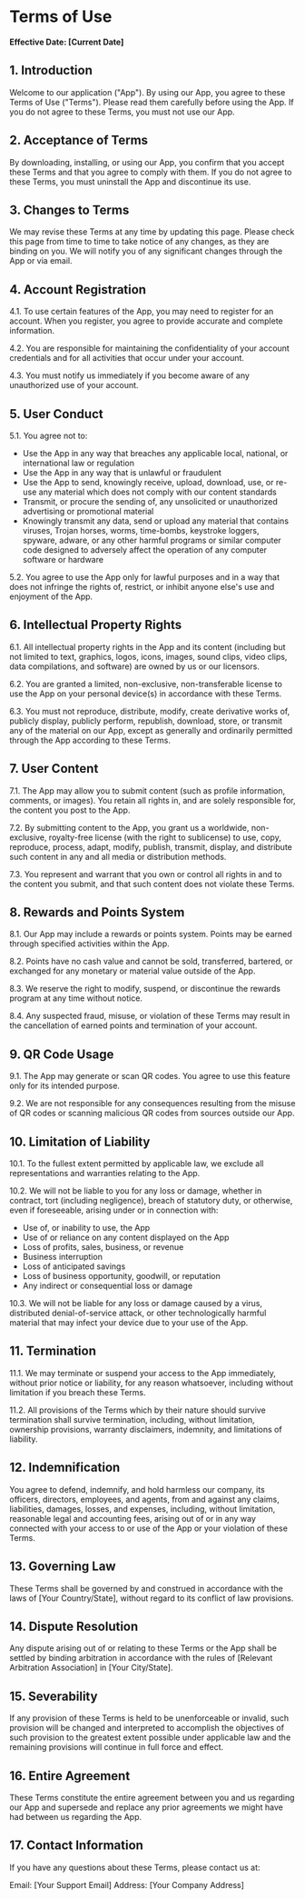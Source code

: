 # Terms of Use

**Effective Date: [Current Date]**

## 1. Introduction

Welcome to our application ("App"). By using our App, you agree to these Terms of Use ("Terms"). Please read them carefully before using the App. If you do not agree to these Terms, you must not use our App.

## 2. Acceptance of Terms

By downloading, installing, or using our App, you confirm that you accept these Terms and that you agree to comply with them. If you do not agree to these Terms, you must uninstall the App and discontinue its use.

## 3. Changes to Terms

We may revise these Terms at any time by updating this page. Please check this page from time to time to take notice of any changes, as they are binding on you. We will notify you of any significant changes through the App or via email.

## 4. Account Registration

4.1. To use certain features of the App, you may need to register for an account. When you register, you agree to provide accurate and complete information.

4.2. You are responsible for maintaining the confidentiality of your account credentials and for all activities that occur under your account.

4.3. You must notify us immediately if you become aware of any unauthorized use of your account.

## 5. User Conduct

5.1. You agree not to:
   - Use the App in any way that breaches any applicable local, national, or international law or regulation
   - Use the App in any way that is unlawful or fraudulent
   - Use the App to send, knowingly receive, upload, download, use, or re-use any material which does not comply with our content standards
   - Transmit, or procure the sending of, any unsolicited or unauthorized advertising or promotional material
   - Knowingly transmit any data, send or upload any material that contains viruses, Trojan horses, worms, time-bombs, keystroke loggers, spyware, adware, or any other harmful programs or similar computer code designed to adversely affect the operation of any computer software or hardware

5.2. You agree to use the App only for lawful purposes and in a way that does not infringe the rights of, restrict, or inhibit anyone else's use and enjoyment of the App.

## 6. Intellectual Property Rights

6.1. All intellectual property rights in the App and its content (including but not limited to text, graphics, logos, icons, images, sound clips, video clips, data compilations, and software) are owned by us or our licensors.

6.2. You are granted a limited, non-exclusive, non-transferable license to use the App on your personal device(s) in accordance with these Terms.

6.3. You must not reproduce, distribute, modify, create derivative works of, publicly display, publicly perform, republish, download, store, or transmit any of the material on our App, except as generally and ordinarily permitted through the App according to these Terms.

## 7. User Content

7.1. The App may allow you to submit content (such as profile information, comments, or images). You retain all rights in, and are solely responsible for, the content you post to the App.

7.2. By submitting content to the App, you grant us a worldwide, non-exclusive, royalty-free license (with the right to sublicense) to use, copy, reproduce, process, adapt, modify, publish, transmit, display, and distribute such content in any and all media or distribution methods.

7.3. You represent and warrant that you own or control all rights in and to the content you submit, and that such content does not violate these Terms.

## 8. Rewards and Points System

8.1. Our App may include a rewards or points system. Points may be earned through specified activities within the App.

8.2. Points have no cash value and cannot be sold, transferred, bartered, or exchanged for any monetary or material value outside of the App.

8.3. We reserve the right to modify, suspend, or discontinue the rewards program at any time without notice.

8.4. Any suspected fraud, misuse, or violation of these Terms may result in the cancellation of earned points and termination of your account.

## 9. QR Code Usage

9.1. The App may generate or scan QR codes. You agree to use this feature only for its intended purpose.

9.2. We are not responsible for any consequences resulting from the misuse of QR codes or scanning malicious QR codes from sources outside our App.

## 10. Limitation of Liability

10.1. To the fullest extent permitted by applicable law, we exclude all representations and warranties relating to the App.

10.2. We will not be liable to you for any loss or damage, whether in contract, tort (including negligence), breach of statutory duty, or otherwise, even if foreseeable, arising under or in connection with:
   - Use of, or inability to use, the App
   - Use of or reliance on any content displayed on the App
   - Loss of profits, sales, business, or revenue
   - Business interruption
   - Loss of anticipated savings
   - Loss of business opportunity, goodwill, or reputation
   - Any indirect or consequential loss or damage

10.3. We will not be liable for any loss or damage caused by a virus, distributed denial-of-service attack, or other technologically harmful material that may infect your device due to your use of the App.

## 11. Termination

11.1. We may terminate or suspend your access to the App immediately, without prior notice or liability, for any reason whatsoever, including without limitation if you breach these Terms.

11.2. All provisions of the Terms which by their nature should survive termination shall survive termination, including, without limitation, ownership provisions, warranty disclaimers, indemnity, and limitations of liability.

## 12. Indemnification

You agree to defend, indemnify, and hold harmless our company, its officers, directors, employees, and agents, from and against any claims, liabilities, damages, losses, and expenses, including, without limitation, reasonable legal and accounting fees, arising out of or in any way connected with your access to or use of the App or your violation of these Terms.

## 13. Governing Law

These Terms shall be governed by and construed in accordance with the laws of [Your Country/State], without regard to its conflict of law provisions.

## 14. Dispute Resolution

Any dispute arising out of or relating to these Terms or the App shall be settled by binding arbitration in accordance with the rules of [Relevant Arbitration Association] in [Your City/State].

## 15. Severability

If any provision of these Terms is held to be unenforceable or invalid, such provision will be changed and interpreted to accomplish the objectives of such provision to the greatest extent possible under applicable law and the remaining provisions will continue in full force and effect.

## 16. Entire Agreement

These Terms constitute the entire agreement between you and us regarding our App and supersede and replace any prior agreements we might have had between us regarding the App.

## 17. Contact Information

If you have any questions about these Terms, please contact us at:

Email: [Your Support Email]
Address: [Your Company Address] 